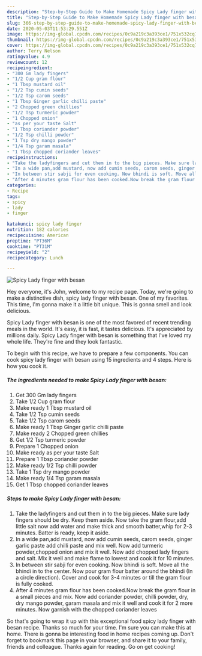 ```yaml
---
description: "Step-by-Step Guide to Make Homemade Spicy Lady finger with besan"
title: "Step-by-Step Guide to Make Homemade Spicy Lady finger with besan"
slug: 366-step-by-step-guide-to-make-homemade-spicy-lady-finger-with-besan
date: 2020-05-03T11:53:29.551Z
image: https://img-global.cpcdn.com/recipes/0c9a219c3a393ce1/751x532cq70/spicy-lady-finger-with-besan-recipe-main-photo.jpg
thumbnail: https://img-global.cpcdn.com/recipes/0c9a219c3a393ce1/751x532cq70/spicy-lady-finger-with-besan-recipe-main-photo.jpg
cover: https://img-global.cpcdn.com/recipes/0c9a219c3a393ce1/751x532cq70/spicy-lady-finger-with-besan-recipe-main-photo.jpg
author: Terry Nelson
ratingvalue: 4.9
reviewcount: 12
recipeingredient:
- "300 Gm lady fingers"
- "1/2 Cup gram flour"
- "1 Tbsp mustard oil"
- "1/2 Tsp cumin seeds"
- "1/2 Tsp carom seeds"
- "1 Tbsp Ginger garlic chilli paste"
- "2 Chopped green chillies"
- "1/2 Tsp turmeric powder"
- "1 Chopped onion"
- "as per your taste Salt"
- "1 Tbsp coriander powder"
- "1/2 Tsp chilli powder"
- "1 Tsp dry mango powder"
- "1/4 Tsp garam masala"
- "1 Tbsp chopped coriander leaves"
recipeinstructions:
- "Take the ladyfingers and cut them in to the big pieces. Make sure lady fingers should be dry. Keep them aside. Now take the gram flour,add little salt now add water and make thick and smooth batter,whip for 2-3 minutes. Batter is ready, keep it aside."
- "In a wide pan,add mustard, now add cumin seeds, carom seeds, ginger garlic paste add chilli paste and mix well. Now add turmeric powder,chopped onion and mix it well. Now add chopped lady fingers and salt. Mix it well and make flame to lowest and cook it for 10 minutes."
- "In between stir sabji for even cooking. Now bhindi is soft. Move all the bhindi in to the center. Now pour gram flour batter around the bhindi (In a circle direction). Cover and cook for 3-4 minutes or till the gram flour is fully cooked."
- "After 4 minutes gram flour has been cooked.Now break the gram flour in a small pieces and mix. Now add coriander powder, chilli powder, dry, dry mango powder, garam masala and mix it well and cook it for 2 more minutes. Now garnish with the chopped coriander leaves"
categories:
- Recipe
tags:
- spicy
- lady
- finger

katakunci: spicy lady finger 
nutrition: 182 calories
recipecuisine: American
preptime: "PT36M"
cooktime: "PT31M"
recipeyield: "2"
recipecategory: Lunch

---
```



![Spicy Lady finger with besan](https://img-global.cpcdn.com/recipes/0c9a219c3a393ce1/751x532cq70/spicy-lady-finger-with-besan-recipe-main-photo.jpg)

Hey everyone, it's John, welcome to my recipe page. Today, we're going to make a distinctive dish, spicy lady finger with besan. One of my favorites. This time, I'm gonna make it a little bit unique. This is gonna smell and look delicious.



Spicy Lady finger with besan is one of the most favored of recent trending meals in the world. It's easy, it is fast, it tastes delicious. It's appreciated by millions daily. Spicy Lady finger with besan is something that I've loved my whole life. They're fine and they look fantastic.


To begin with this recipe, we have to prepare a few components. You can cook spicy lady finger with besan using 15 ingredients and 4 steps. Here is how you cook it.

<!--inarticleads1-->

##### The ingredients needed to make Spicy Lady finger with besan:

1. Get 300 Gm lady fingers
1. Take 1/2 Cup gram flour
1. Make ready 1 Tbsp mustard oil
1. Take 1/2 Tsp cumin seeds
1. Take 1/2 Tsp carom seeds
1. Make ready 1 Tbsp Ginger garlic chilli paste
1. Make ready 2 Chopped green chillies
1. Get 1/2 Tsp turmeric powder
1. Prepare 1 Chopped onion
1. Make ready as per your taste Salt
1. Prepare 1 Tbsp coriander powder
1. Make ready 1/2 Tsp chilli powder
1. Take 1 Tsp dry mango powder
1. Make ready 1/4 Tsp garam masala
1. Get 1 Tbsp chopped coriander leaves




<!--inarticleads2-->

##### Steps to make Spicy Lady finger with besan:

1. Take the ladyfingers and cut them in to the big pieces. Make sure lady fingers should be dry. Keep them aside. Now take the gram flour,add little salt now add water and make thick and smooth batter,whip for 2-3 minutes. Batter is ready, keep it aside.
1. In a wide pan,add mustard, now add cumin seeds, carom seeds, ginger garlic paste add chilli paste and mix well. Now add turmeric powder,chopped onion and mix it well. Now add chopped lady fingers and salt. Mix it well and make flame to lowest and cook it for 10 minutes.
1. In between stir sabji for even cooking. Now bhindi is soft. Move all the bhindi in to the center. Now pour gram flour batter around the bhindi (In a circle direction). Cover and cook for 3-4 minutes or till the gram flour is fully cooked.
1. After 4 minutes gram flour has been cooked.Now break the gram flour in a small pieces and mix. Now add coriander powder, chilli powder, dry, dry mango powder, garam masala and mix it well and cook it for 2 more minutes. Now garnish with the chopped coriander leaves




So that's going to wrap it up with this exceptional food spicy lady finger with besan recipe. Thanks so much for your time. I'm sure you can make this at home. There is gonna be interesting food in home recipes coming up. Don't forget to bookmark this page in your browser, and share it to your family, friends and colleague. Thanks again for reading. Go on get cooking!
